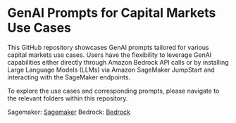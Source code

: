 # GenAI Prompts for Capital Markets Use Cases

This GitHub repository showcases GenAI prompts tailored for various capital markets use cases. Users have the flexibility to leverage GenAI capabilities either directly through Amazon Bedrock API calls or by installing Large Language Models (LLMs) via Amazon SageMaker JumpStart and interacting with the SageMaker endpoints. 

To explore the use cases and corresponding prompts, please navigate to the relevant folders within this repository.

Sagemaker: [Sagemaker](./Sagemaker)
Bedrock: [Bedrock](./Bedrock)